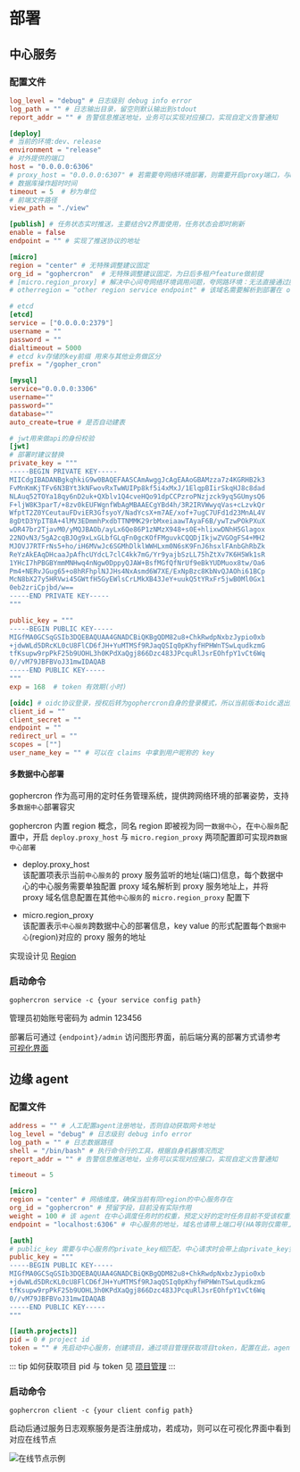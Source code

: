 # 部署

## 中心服务

### 配置文件

```toml
log_level = "debug" # 日志级别 debug info error
log_path = "" # 日志输出目录，留空则默认输出到stdout
report_addr = "" # 告警信息推送地址，业务可以实现对应接口，实现自定义告警通知

[deploy]
# 当前的环境:dev、release
environment = "release"
# 对外提供的端口
host = "0.0.0.0:6306"
# proxy_host = "0.0.0.0:6307" # 若需要夸网络环境部署，则需要开启proxy端口，与micro.region_proxy配置相对应
# 数据库操作超时时间
timeout = 5  # 秒为单位
# 前端文件路径
view_path = "./view"

[publish] # 任务状态实时推送，主要结合V2界面使用，任务状态会即时刷新
enable = false
endpoint = "" # 实现了推送协议的地址

[micro]
region = "center" # 无特殊调整建议固定
org_id = "gophercron"  # 无特殊调整建议固定，为日后多租户feature做前提
# [micro.region_proxy] # 解决中心间夸网络环境调用问题，夸网路环境：无法直接通过服务发现拿到endpoint的IP地址进行调用，例如物理机与k8s pod间就属于不同网络环境
# otherregion = "other region service endpoint" # 该域名需要解析到部署在 otherregion 的中心服务下

# etcd
[etcd]
service = ["0.0.0.0:2379"]
username = ""
password = ""
dialtimeout = 5000
# etcd kv存储的key前缀 用来与其他业务做区分
prefix = "/gopher_cron"

[mysql]
service="0.0.0.0:3306"
username=""
password=""
database=""
auto_create=true # 是否自动建表

# jwt用来做api的身份校验
[jwt]
# 部署时建议替换
private_key = """
-----BEGIN PRIVATE KEY-----
MIICdgIBADANBgkqhkiG9w0BAQEFAASCAmAwggJcAgEAAoGBAMzza7z4KGRHB2k3
FvMnKmKjTFv6N3BYt3kNFwovRxTwWUIPp8kf5i4xMxJ/1ElqpBIirSkqHJ8c8dad
NLAuq52TOYa18qy6nD2uk+QXblv1Q4cveHQo91dpCCPzroPNzjzck9yq5GUmysQ6
F+ljW8K3parT/+8zv0kEUFWgnfWbAgMBAAECgYBd4h/3R2IRVWwyqVas+cLzvkQr
WfptT2Z0YCeutauFDviER3GfsyoY/NadYcsX+m7AE/xof+7ugC7UFd1d23MnAL4V
8gDtD3YpIT8A+4lMV3EDmmhPxdbTTNMMK29rbMxeiaawTAyaF6B/ywTzwPOkPXuX
wDR47br2TjavM0/yMQJBAOb/ayLx6Qe86P1zNMzX948+s0E+hlixwDNhH5Glagox
22NOvN3/5gA2cqBJOg9xLxGLbfGLqFn0gcKOfFMguvkCQQDjIkjwZVGOgFS4+MH2
MJOVJ7RTFrNs5+ho/iH6MVwJc6SGMhDlklWWHLxm0N6sK9FnJ6hsxlFAnbGhRbZk
ReYzAkEAqDHcaaJpAfhcUYdcL7clC4kk7mG/Yr9yajbSzLL75hZtXv7K6H5Wk1sR
1YHcI7hPBGBYmmMNHwq4nNgw0DppyQJAW+BsfMGfQfNrUf9eBkYUDMuox8tw/Oa6
Pm4+NERvJGug65+o8hRFhplNJJHs4NxAsmd6W7XE/ExNpBzc8KbNvQJAOhi61BCp
McN8bX27y5HRVwi45GWtfH5GyEWlsCrLMkXB43JeY+uukQ5tYRxFr5jwB0Ml0Gx1
0eb2zriCpjbd/w==
-----END PRIVATE KEY-----
"""

public_key = """
-----BEGIN PUBLIC KEY-----
MIGfMA0GCSqGSIb3DQEBAQUAA4GNADCBiQKBgQDM82u8+ChkRwdpNxbzJypio0xb
+jdwWLd5DRcKL0cU8FlCD6fJH+YuMTMSf9RJaqQSIq0pKhyfHPHWnTSwLqudkzmG
tfKsupw9rpPkF25b9UOHL3h0KPdXaQgj866Dzc483JPcquRlJsrEOhfpY1vCt6Wq
0//vM79JBFBVoJ31mwIDAQAB
-----END PUBLIC KEY-----
"""
exp = 168  # token 有效期(小时)

[oidc] # oidc协议登录，授权后转为gophercron自身的登录模式，所以当前版本oidc退出登录不会影响gophercron
client_id = ""
client_secret = ""
endpoint = ""
redirect_url = ""
scopes = [""]
user_name_key = "" # 可以在 claims 中拿到用户昵称的 key
```

#### 多数据中心部署

gophercron 作为高可用的定时任务管理系统，提供跨网络环境的部署姿势，支持多`数据中心`部署容灾

gophercron 内置 region 概念，同名 region 即被视为同一`数据中心`，在`中心服务`配置中，开启 `deploy.proxy_host` 与 `micro.region_proxy` 两项配置即可实现`跨数据中心部署`

- deploy.proxy_host  
   该配置项表示当前`中心服务`的 proxy 服务监听的地址(端口)信息，每个数据中心的中心服务需要单独配置 proxy 域名解析到 proxy 服务地址上，并将 proxy 域名信息配置在其他`中心服务`的 `micro.region_proxy` 配置下

- micro.region_proxy  
   该配置表示`中心服务`跨数据中心的部署信息，key value 的形式配置每个`数据中心`(region)对应的 proxy 服务的地址

实现设计见 [Region](/guide/micro#region)

### 启动命令

```shell
gophercron service -c {your service config path}
```

管理员初始账号密码为 admin 123456

部署后可通过 `{endpoint}/admin` 访问图形界面，前后端分离的部署方式请参考 [可视化界面](/guide/frontend)

## 边缘 agent

### 配置文件

```toml
address = "" # 人工配置agent注册地址，否则自动获取网卡地址
log_level = "debug" # 日志级别 debug info error
log_path = "" # 日志数据路径
shell = "/bin/bash" # 执行命令行的工具，根据自身机器情况而定
report_addr = "" # 告警信息推送地址，业务可以实现对应接口，实现自定义告警通知

timeout = 5

[micro]
region = "center" # 网络维度，确保当前有同region的中心服务存在
org_id = "gophercron" # 预留字段，目前没有实际作用
weight = 100 # 该 agent 在中心调度任务时的权重，预定义好的定时任务目前不受该权重影响
endpoint = "localhost:6306" # 中心服务的地址，域名也请带上端口号(HA等则仅需带上80 / 443端口号)

[auth]
# public_key 需要与中心服务的private_key相匹配，中心请求时会带上由private_key签发的jwt，边缘agent需要能够使用该public_key完成解密
public_key = """
-----BEGIN PUBLIC KEY-----
MIGfMA0GCSqGSIb3DQEBAQUAA4GNADCBiQKBgQDM82u8+ChkRwdpNxbzJypio0xb
+jdwWLd5DRcKL0cU8FlCD6fJH+YuMTMSf9RJaqQSIq0pKhyfHPHWnTSwLqudkzmG
tfKsupw9rpPkF25b9UOHL3h0KPdXaQgj866Dzc483JPcquRlJsrEOhfpY1vCt6Wq
0//vM79JBFBVoJ31mwIDAQAB
-----END PUBLIC KEY-----
"""

[[auth.projects]]
pid = 0 # project id
token = "" # 先启动中心服务，创建项目，通过项目管理获取项目token，配置在此，agent在启动时会使用该token与中心服务进行鉴权
```

::: tip
如何获取项目 pid 与 token 见 [项目管理](/guide/frontend#项目管理)
:::

### 启动命令

```shell
gophercron client -c {your client config path}
```

启动后通过服务日志观察服务是否注册成功，若成功，则可以在可视化界面中看到对应在线节点

![在线节点示例](/file/在线节点示例.png)
